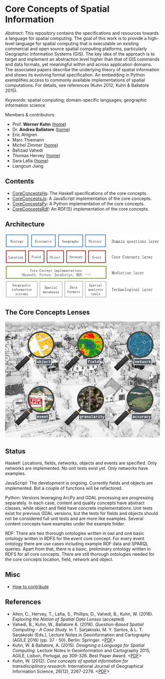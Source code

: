 Core Concepts of Spatial Information
=============================================
*Abstract:* This repository contains the specifications and resources towards a language for spatial computing.
The goal of this work is to provide a high-level language for spatial computing that is executable
on existing commercial and open source spatial computing platforms,
particularly Geographic Information Systems (GIS).
The key idea of the approach is to target and implement an abstraction level higher
than that of GIS commands and data formats, yet meaningful within and across
application domains. The associated papers describe the underlying theory of spatial
information and shows its evolving formal specification. An embedding in Python
exemplifies access to commonly available implementations of spatial computations.
For details, see references (Kuhn 2012; Kuhn & Ballatore 2015).

*Keywords:* spatial computing; domain-specific languages; geographic information science

Members & contributors:
* Prof. **Werner Kuhn** ([home](http://geog.ucsb.edu/~kuhn))
* Dr. **Andrea Ballatore** ([home](http://sites.google.com/site/andreaballatore))
* Eric Ahlgren
* Marc Thiemann
* Michel Zimmer ([home](https://www.mzimmer.net))
* Behzad Vahedi
* Thomas Hervey ([home](http://www.thervey.me))
* Sara Lafia ([home](http://www.geog.ucsb.edu/~lafia/))
* Liangcun Jiang


Contents
----------------------
- [CoreConceptsHs](CoreConceptsHs): The Haskell specifications of the core concepts.
- [CoreConceptsJs](CoreConceptsJs): A JavaScript implementation of the core concepts.
- [CoreConceptsPy](CoreConceptsPy): A Python implementation of the core concepts.
- [CoreConceptsRdf](CoreConceptsRdf): An RDF(S) implementation of the core concepts.


Architecture
----------------------
![Core Concepts architecture](figures/CoreConceptsArchitecture.png "Core Concepts architecture")

The Core Concepts Lenses
----------------------
![Core Concepts lenses](figures/CoreConceptsLenses_thumbnail.png "Core Concepts lenses")

Status
------
Haskell: Locations, fields, networks, objects and events are specified. Only networks are implemented. No unit tests exist yet. Only networks have examples.

JavaScript: The development is ongoing. Currently fields and objects are implemented. But a couple of functions will be refactored.

Python: Versions leveraging ArcPy and GDAL processing are progressing separately. In each case, content and quality concepts have abstract classes, while object and field have concrete implementations. Unit tests exist for previous GDAL versions, but the tests for fields and objects should not be considered full unit tests and are more like examples. Several content concepts have examples under the example folder.

RDF: There are two thorough ontologies written in owl and one basic ontology written in RDFS for the event core concept. For every event ontology there are use cases including example RDF data and SPARQL queries. Apart from that, there is a basic, preliminary ontology written in RDFS for all core concepts.
There are still thorough ontologies needed for the core concepts location, field, network and object.

<!-- TODO -->
<!-- ---- -->
<!-- - [Haskell] Rewrite NetworkImpl.Edge as a combination of ID, source, target and weight -->

Misc
----------------------
- [How to contribute](CONTRIBUTING.md)

References
----------
- Allen, C., Hervey, T., Lafia, S., Phillips, D., Vahedi, B., Kuhn, W. (2016). *Exploring the Notion of Spatial Data Lenses* (accepted)
- Vahedi, B., Kuhn, W., Ballatore A. (2016). *Question-Based Spatial Computing - A Case Study.* In T. Sarjakoski, M. Y. Santos, & L. T. Sarjakoski (Eds.), Lecture Notes in Geoinformation and Cartography (AGILE 2016) (pp. 37 - 50). Berlin: Springer. <[PDF](https://link.springer.com/chapter/10.1007/978-3-319-33783-8_3)>
- Kuhn, W. & Ballatore, A. (2015). *Designing a Language for Spatial Computing.* Lecture Notes in Geoinformation and Cartography 2015, AGILE, Lisbon, Portugal, pp 309-326. Best Paper Award. <[PDF](http://escholarship.org/uc/item/04q9q6wm)>
- Kuhn, W. (2012). *Core concepts of spatial information for transdisciplinary research.* International Journal of Geographical Information Science, 26(12), 2267-2276. <[PDF](http://ifgi.uni-muenster.de/~kuhn/research/publications/pdfs/refereed%20journals/IJGIS%202012.pdf)>
